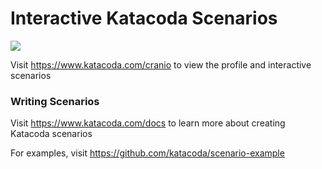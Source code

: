 # Interactive Katacoda Scenarios

[![](http://shields.katacoda.com/katacoda/cranio/count.svg)](https://www.katacoda.com/cranio "Get your profile on Katacoda.com")

Visit https://www.katacoda.com/cranio to view the profile and interactive scenarios

### Writing Scenarios
Visit https://www.katacoda.com/docs to learn more about creating Katacoda scenarios

For examples, visit https://github.com/katacoda/scenario-example
